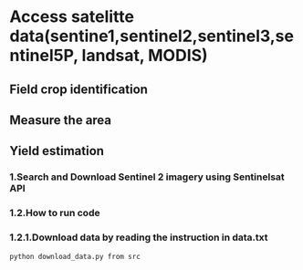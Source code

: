 # Access satelitte data(sentine1,sentinel2,sentinel3,sentinel5P, landsat, MODIS)

## Field crop identification

## Measure the area

## Yield estimation

### 1.Search and Download Sentinel 2 imagery using Sentinelsat API

### 1.2.How to run code

### 1.2.1.Download data by reading the instruction in data.txt

    python download_data.py from src

